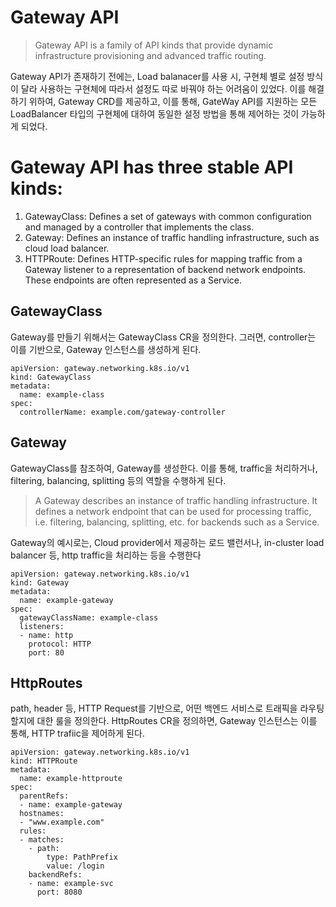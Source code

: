 # Gateway API

> Gateway API is a family of API kinds that provide dynamic infrastructure provisioning and advanced traffic routing.

Gateway API가 존재하기 전에는, Load balanacer를 사용 시, 구현체 별로 설정 방식이 달라 사용하는 구현체에 따라서 설정도 따로 바꿔야 하는 어려움이 있었다.
이를 해결하기 위하여, Gateway CRD를 제공하고, 이를 통해, GateWay API를 지원하는 모든 LoadBalancer 타입의 구현체에 대하여 동일한 설정 방법을 통해 제어하는 것이 가능하게 되었다.

# Gateway API has three stable API kinds:

1. GatewayClass: Defines a set of gateways with common configuration and managed by a controller that implements the class.
2. Gateway: Defines an instance of traffic handling infrastructure, such as cloud load balancer.
3. HTTPRoute: Defines HTTP-specific rules for mapping traffic from a Gateway listener to a representation of backend network endpoints. These endpoints are often represented as a Service.

## GatewayClass

Gateway를 만들기 위해서는 GatewayClass CR을 정의한다. 그러면, controller는 이를 기반으로, Gateway 인스턴스를 생성하게 된다.

```
apiVersion: gateway.networking.k8s.io/v1
kind: GatewayClass
metadata:
  name: example-class
spec:
  controllerName: example.com/gateway-controller
```

## Gateway 

GatewayClass를 참조하여, Gateway를 생성한다. 이를 통해, traffic을 처리하거나, filtering, balancing, splitting 등의 역할을 수행하게 된다.

>A Gateway describes an instance of traffic handling infrastructure. It defines a network endpoint that can be used for processing traffic, i.e. filtering, balancing, splitting, etc. for backends such as a Service.

Gateway의 예시로는, Cloud provider에서 제공하는 로드 밸런서나, in-cluster load balancer 등, http traffic을 처리하는 등을 수행한다

```
apiVersion: gateway.networking.k8s.io/v1
kind: Gateway
metadata:
  name: example-gateway
spec:
  gatewayClassName: example-class
  listeners:
  - name: http
    protocol: HTTP
    port: 80
```

## HttpRoutes

path, header 등, HTTP Request를 기반으로, 어떤 백엔드 서비스로 트래픽을 라우팅할지에 대한 룰을 정의한다. HttpRoutes CR을 정의하면, Gateway 인스턴스는 이를 통해, HTTP trafiic을 제어하게 된다.

```
apiVersion: gateway.networking.k8s.io/v1
kind: HTTPRoute
metadata:
  name: example-httproute
spec:
  parentRefs:
  - name: example-gateway
  hostnames:
  - "www.example.com"
  rules:
  - matches:
    - path:
        type: PathPrefix
        value: /login
    backendRefs:
    - name: example-svc
      port: 8080
```


